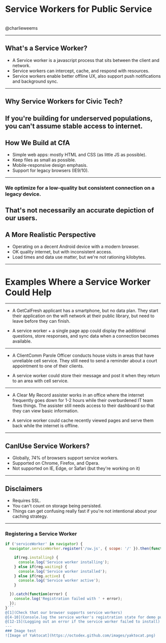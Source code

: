# Service Workers for Public Service
<br>
@charlieweems

---
## What's a Service Worker?

* A Service worker is a javascript process that sits between the client and network.
* Service workers can intercept, cache, and respond with resources.
* Service workers enable better offline UX, also support push notifications and background sync.
---
## Why Service Workers for Civic Tech?

If you're building for underserved populations, you can't assume stable access to internet.
---
## How We Build at CfA

* Simple web apps: mostly HTML and CSS (as little JS as possible).
* Keep files as small as possible.
* Mobile-responsive design emphasis.
* Support for legacy browsers (IE9/10).
---
### We optimize for a low-quality but consistent connection on a legacy device.
That's not necessarily an accurate depiction of our users.
---
## A More Realistic Perspective

* Operating on a decent Android device with a modern browser.
* OK quality internet, but with inconsistent access.
* Load times and data use matter, but we're not rationing kilobytes.
---
# Examples Where a Service Worker Could Help
---
* A GetCalFresh applicant has a smartphone, but no data plan. They start their application on the wifi network at their public library, but need to leave before they can finish.

* A service worker + a single page app could display the additional questions, store responses, and sync data when a connection becomes available.
---
* A ClientComm Parole Officer conducts house visits in areas that have unreliable cell service. They still need to send a reminder about a court appointment to one of their clients.

* A service worker could store their message and post it when they return to an area with cell service.
---
* A Clear My Record assister works in an office where the internet frequently goes down for 1-2 hours while their overburdened IT team fixes things. The assister still needs access to their dashboard so that they can view basic information.

* A service worker could cache recently viewed pages and serve them back while the internet is offline.
---
## CanIUse Service Workers?
* Globally, 74% of browsers support service workers.
* Supported on Chrome, Firefox, and Opera.
* Not supported on IE, Edge, or Safari (but they're working on it)
---
## Disclaimers
* Requires SSL.
* You can't count on storage being persisted.
* Things can get confusing really fast if you're not intentional about your caching strategy.
---
### Registering a Service Worker

```javascript
if ('serviceWorker' in navigator) {
  navigator.serviceWorker.register('/sw.js', { scope: '/' }).then(function(reg) {

    if(reg.installing) {
      console.log('Service worker installing');
    } else if(reg.waiting) {
      console.log('Service worker installed');
    } else if(reg.active) {
      console.log('Service worker active');
    }

  }).catch(function(error) {
    console.log('Registration failed with ' + error);
  });
}```
@[1](Check that our browser supports service workers)
@[4-10](Console.log the service worker's registration state for demo purposes)
@[12-15](Logging out an error if the service worker failed to install)
---
### Image test
![Image of Yaktocat](https://octodex.github.com/images/yaktocat.png)

